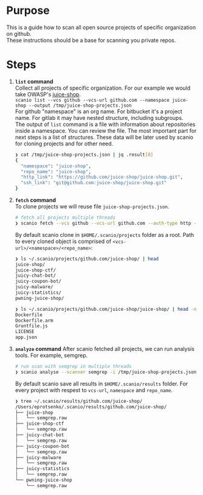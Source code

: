 # Purpose

This is a guide how to scan all open source projects of specific organization on github.  
These instructions should be a base for scanning you private repos. 

# Steps
1. **`list` command**  
    Collect all projects of specific organization. For our example we would take OWASP's [juice-shop](https://github.com/juice-shop).  
    `scanio list --vcs github --vcs-url github.com --namespace juice-shop --output /tmp/juice-shop-projects.json`  
    For github "namespace" is an org name. For bitbucket it's a project name. For gitlab it may have nested structure, including subgroups.  
    The output of `list` command is a file with information about repositories inside a namespace. You can review the file. The most important part for next steps is a list of structures. These data will be later used by scanio for cloning projects and for other need. 
    ```bash
    ❯ cat /tmp/juice-shop-projects.json | jq .result[0]
    {
      "namespace": "juice-shop",
      "repo_name": "juice-shop",
      "http_link": "https://github.com/juice-shop/juice-shop.git",
      "ssh_link": "git@github.com:juice-shop/juice-shop.git"
    }
    ```

2. **`fetch` command**  
    To clone projects we will reuse file `juice-shop-projects.json`.
    ```bash
    # fetch all projects multiple threads
    ❯ scanio fetch --vcs github --vcs-url github.com --auth-type http -i /tmp/juice-shop-projects.json -j 10
    ```
    By default scanio clone in `$HOME/.scanio/projects` folder as a root. Path to every cloned object is comprised of `<vcs-url>/<namespace>/<repo_name>`:
    ```bash
    ❯ ls ~/.scanio/projects/github.com/juice-shop/ | head
    juice-shop/
    juice-shop-ctf/
    juicy-chat-bot/
    juicy-coupon-bot/
    juicy-malware/
    juicy-statistics/
    pwning-juice-shop/

    ❯ ls ~/.scanio/projects/github.com/juice-shop/juice-shop/ | head -n 5
    Dockerfile
    Dockerfile.arm
    Gruntfile.js
    LICENSE
    app.json
    ```

3. **`analyze` command**
    After scanio fetched all projects, we can run analysis tools. For example, semgrep.
    ```bash
    # run scan with semgrep in multiple threads
    ❯ scanio analyse --scanner semgrep -i /tmp/juice-shop-projects.json -j 10
    ```
    By default scanio save all results in `$HOME/.scanio/results` folder. For every project with respest to `vcs-url`, `namespace` and `repo_name`.
    ```bash
    ❯ tree ~/.scanio/results/github.com/juice-shop/
    /Users/eprotsenko/.scanio/results/github.com/juice-shop/
    ├── juice-shop
    │   └── semgrep.raw
    ├── juice-shop-ctf
    │   └── semgrep.raw
    ├── juicy-chat-bot
    │   └── semgrep.raw
    ├── juicy-coupon-bot
    │   └── semgrep.raw
    ├── juicy-malware
    │   └── semgrep.raw
    ├── juicy-statistics
    │   └── semgrep.raw
    └── pwning-juice-shop
        └── semgrep.raw
    ```
